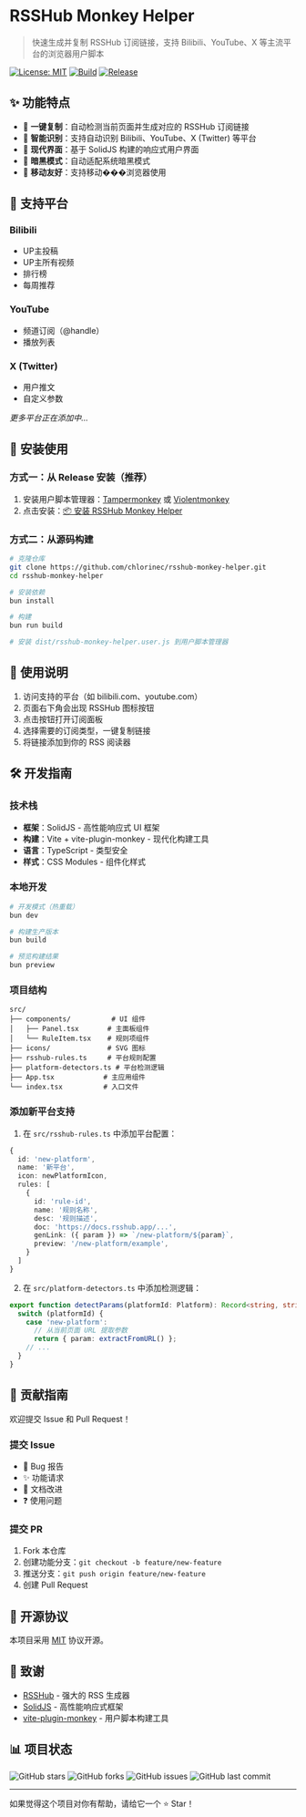 # RSSHub Monkey Helper

> 快速生成并复制 RSSHub 订阅链接，支持 Bilibili、YouTube、X 等主流平台的浏览器用户脚本

[![License: MIT](https://img.shields.io/badge/License-MIT-yellow.svg)](https://opensource.org/licenses/MIT)
[![Build](https://github.com/chlorinec/rsshub-monkey-helper/actions/workflows/build.yml/badge.svg)](https://github.com/chlorinec/rsshub-monkey-helper/actions/workflows/build.yml)
[![Release](https://img.shields.io/github/v/release/chlorinec/rsshub-monkey-helper)](https://github.com/chlorinec/rsshub-monkey-helper/releases/latest)

## ✨ 功能特点

- 🚀 **一键复制**：自动检测当前页面并生成对应的 RSSHub 订阅链接
- 🎯 **智能识别**：支持自动识别 Bilibili、YouTube、X (Twitter) 等平台
- 🎨 **现代界面**：基于 SolidJS 构建的响应式用户界面
- 🌙 **暗黑模式**：自动适配系统暗黑模式
- 📱 **移动友好**：支持移动���浏览器使用

## 🎪 支持平台

### Bilibili

- UP主投稿
- UP主所有视频
- 排行榜
- 每周推荐

### YouTube

- 频道订阅（@handle）
- 播放列表

### X (Twitter)

- 用户推文
- 自定义参数

_更多平台正在添加中..._

## 🚀 安装使用

### 方式一：从 Release 安装（推荐）

1. 安装用户脚本管理器：[Tampermonkey](https://tampermonkey.net/) 或 [Violentmonkey](https://violentmonkey.github.io/)
2. 点击安装：[📦 安装 RSSHub Monkey Helper](https://github.com/chlorinec/rsshub-monkey-helper/releases/latest/download/rsshub-monkey-helper.user.js)

### 方式二：从源码构建

```bash
# 克隆仓库
git clone https://github.com/chlorinec/rsshub-monkey-helper.git
cd rsshub-monkey-helper

# 安装依赖
bun install

# 构建
bun run build

# 安装 dist/rsshub-monkey-helper.user.js 到用户脚本管理器
```

## 📖 使用说明

1. 访问支持的平台（如 bilibili.com、youtube.com）
2. 页面右下角会出现 RSSHub 图标按钮
3. 点击按钮打开订阅面板
4. 选择需要的订阅类型，一键复制链接
5. 将链接添加到你的 RSS 阅读器

## 🛠️ 开发指南

### 技术栈

- **框架**：SolidJS - 高性能响应式 UI 框架
- **构建**：Vite + vite-plugin-monkey - 现代化构建工具
- **语言**：TypeScript - 类型安全
- **样式**：CSS Modules - 组件化样式

### 本地开发

```bash
# 开发模式（热重载）
bun dev

# 构建生产版本
bun build

# 预览构建结果
bun preview
```

### 项目结构

```
src/
├── components/          # UI 组件
│   ├── Panel.tsx       # 主面板组件
│   └── RuleItem.tsx    # 规则项组件
├── icons/              # SVG 图标
├── rsshub-rules.ts     # 平台规则配置
├── platform-detectors.ts # 平台检测逻辑
├── App.tsx            # 主应用组件
└── index.tsx          # 入口文件
```

### 添加新平台支持

1. 在 `src/rsshub-rules.ts` 中添加平台配置：

```typescript
{
  id: 'new-platform',
  name: '新平台',
  icon: newPlatformIcon,
  rules: [
    {
      id: 'rule-id',
      name: '规则名称',
      desc: '规则描述',
      doc: 'https://docs.rsshub.app/...',
      genLink: ({ param }) => `/new-platform/${param}`,
      preview: '/new-platform/example',
    }
  ]
}
```

2. 在 `src/platform-detectors.ts` 中添加检测逻辑：

```typescript
export function detectParams(platformId: Platform): Record<string, string> {
  switch (platformId) {
    case 'new-platform':
      // 从当前页面 URL 提取参数
      return { param: extractFromURL() };
    // ...
  }
}
```

## 🤝 贡献指南

欢迎提交 Issue 和 Pull Request！

### 提交 Issue

- 🐛 Bug 报告
- ✨ 功能请求
- 📝 文档改进
- ❓ 使用问题

### 提交 PR

1. Fork 本仓库
2. 创建功能分支：`git checkout -b feature/new-feature`
3. 推送分支：`git push origin feature/new-feature`
4. 创建 Pull Request

## 📄 开源协议

本项目采用 [MIT](LICENSE) 协议开源。

## 🙏 致谢

- [RSSHub](https://docs.rsshub.app/) - 强大的 RSS 生成器
- [SolidJS](https://solidjs.com/) - 高性能响应式框架
- [vite-plugin-monkey](https://github.com/lisonge/vite-plugin-monkey) - 用户脚本构建工具

## 📊 项目状态

![GitHub stars](https://img.shields.io/github/stars/chlorinec/rsshub-monkey-helper?style=social)
![GitHub forks](https://img.shields.io/github/forks/chlorinec/rsshub-monkey-helper?style=social)
![GitHub issues](https://img.shields.io/github/issues/chlorinec/rsshub-monkey-helper)
![GitHub last commit](https://img.shields.io/github/last-commit/chlorinec/rsshub-monkey-helper)

---

如果觉得这个项目对你有帮助，请给它一个 ⭐ Star！
